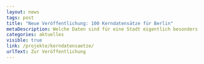 ```yaml
---
layout: news
tags: post
title: "Neue Veröffentlichung: 100 Kerndatensätze für Berlin"
metaDescription: Welche Daten sind für eine Stadt eigentlich besonders relevant? Um eine (mögliche) Antwort auf diese Frage zu finden, hat ODIS eine Liste von 100 sogenannten „Kerndatensätzen“ erstellt. Lesen Sie mehr dazu in unserer Publikation und entdecken Sie die Kerndatensätze in einer Online-Version der Liste.
categories: aktuelles
visible: true
link: /projekte/kerndatensaetze/
urlText: Zur Veröffentlichung
---
```

